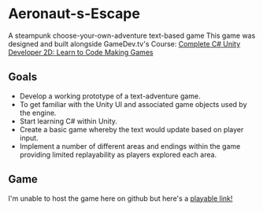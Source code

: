# Aeronaut-s-Escape
A steampunk choose-your-own-adventure text-based game
This game was designed and built alongside GameDev.tv's Course: [Complete C# Unity Developer 2D: Learn to Code Making Games](https://www.gamedev.tv/p/complete-unity-developer-2d)

## Goals

* Develop a working prototype of a text-adventure game.
* To get familiar with the Unity UI and associated game objects used by the engine.
* Start learning C# within Unity.
* Create a basic game whereby the text would update based on player input.
* Implement a number of different areas and endings within the game providing limited replayability as players explored each area.

## Game

I'm unable to host the game here on github but here's a [playable link!](https://simmer.io/@Tenlaael/aeronaut-s-escape)

